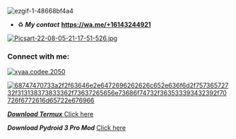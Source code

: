 ![ezgif-1-48668bf4a4](https://user-images.githubusercontent.com/109187416/180635513-95d47962-4b6c-4a30-9a0f-13fc3a6efba4.gif)


- ♻️ ***My _contact_*** **https://wa.me/+16143244921**

[![Picsart-22-08-05-21-17-51-526.jpg](https://i.postimg.cc/6qztjNsN/Picsart-22-08-05-21-17-51-526.jpg)](https://postimg.cc/9w460KFx)

<h3 align="left">Connect with me:</h3>
<p align="left">
<a href="https://wa.me/+16143244921" target="blank"><img align="center" src="https://img.shields.io/badge/WhatsApp-25D366?style=for-the-badge&logo=whatsapp&logoColor=white" alt="xyaa.codee.2050"</a>
</p>

![68747470733a2f2f63646e2e6472696262626c652e636f6d2f75736572732f313138373833362f73637265656e73686f74732f363533393432392f70726f6772616d65722e676966](https://user-images.githubusercontent.com/109187416/196032252-055423d5-2e3f-446a-916e-40815885e5f0.gif)

 ***Download Termux*** <a href="https://f-droid.org/en/packages/com.termux/">Click here</a>

***Download Pydroid 3 Pro Mod*** <a href="https://dotmoddroid.blogspot.com/2020/07/Pydroid-3-Premium-APK.html?m=1">Click here</a>
